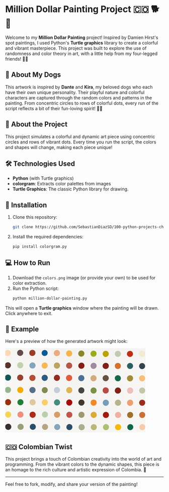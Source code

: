 # Million Dollar Painting Project 🇨🇴 🐕🐶

Welcome to my **Million Dollar Painting** project! Inspired by Damien Hirst's spot paintings, I used Python's **Turtle graphics** library to create a colorful and vibrant masterpiece. This project was built to explore the use of randomness and color theory in art, with a little help from my four-legged friends! 🎨✨

## 🐾 About My Dogs

This artwork is inspired by **Dante** and **Kira**, my beloved dogs who each have their own unique personality. Their playful nature and colorful characters are captured through the random colors and patterns in the painting. From concentric circles to rows of colorful dots, every run of the script reflects a bit of their fun-loving spirit! 🐶💫

## 🚀 About the Project

This project simulates a colorful and dynamic art piece using concentric circles and rows of vibrant dots. Every time you run the script, the colors and shapes will change, making each piece unique!

## 🛠️ Technologies Used

- **Python** (with Turtle graphics)
- **colorgram**: Extracts color palettes from images
- **Turtle Graphics**: The classic Python library for drawing.

## 🎨 Installation

1. Clone this repository:
    ```bash
    git clone https://github.com/SebastianDiazSD/100-python-projects-challenge.git
    ```
2. Install the required dependencies:
    ```bash
    pip install colorgram.py
    ```

## 💻 How to Run

1. Download the `colors.png` image (or provide your own) to be used for color extraction.
2. Run the Python script:
    ```bash
    python million-dollar-painting.py
    ```

This will open a **Turtle graphics** window where the painting will be drawn. Click anywhere to exit.

## 📸 Example

Here's a preview of how the generated artwork might look:

![Million Dollar Painting Example](18-million-dollar-painting/image.jpg)

## 🇨🇴 Colombian Twist

This project brings a touch of Colombian creativity into the world of art and programming. From the vibrant colors to the dynamic shapes, this piece is an homage to the rich culture and artistic expression of Colombia. 🎉

---

Feel free to fork, modify, and share your version of the painting!

